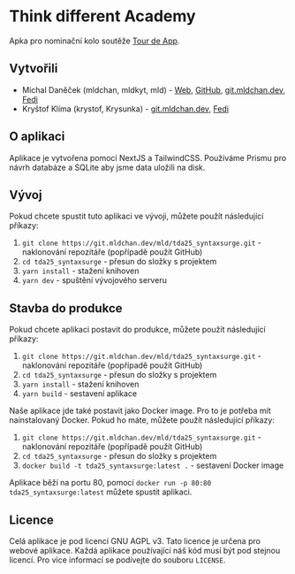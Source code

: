 # Think different Academy

Apka pro nominační kolo soutěže [Tour de App](https://tourde.app/).

## Vytvořili

- Michal
  Daněček (mldchan, mldkyt,
  mld) - [Web](https://mldchan.dev/), [GitHub](https://github.com/mldchan), [git.mldchan.dev](https://git.mldchan.dev/mld), [Fedi](https://social.mldchan.dev/@mld)
- Kryštof Klíma (krystof,
  Krysunka) - [git.mldchan.dev](https://git.mldchan.dev/Krysunka), [Fedi](https://social.mldchan.dev/@Krysunka)

## O aplikaci

Aplikace je vytvořena pomocí NextJS a TailwindCSS. Používáme Prismu pro návrh databáze a SQLite aby jsme data uložili na
disk.

## Vývoj

Pokud chcete spustit tuto aplikaci ve vývoji, můžete použít následující příkazy:

1. `git clone https://git.mldchan.dev/mld/tda25_syntaxsurge.git` - naklonování repozitáře (popřípadě použít GitHub)
2. `cd tda25_syntaxsurge` - přesun do složky s projektem
3. `yarn install` - stažení knihoven
4. `yarn dev` - spuštění vývojového serveru

## Stavba do produkce

Pokud chcete aplikaci postavit do produkce, můžete použít následující příkazy:

1. `git clone https://git.mldchan.dev/mld/tda25_syntaxsurge.git` - naklonování repozitáře (popřípadě použít GitHub)
2. `cd tda25_syntaxsurge` - přesun do složky s projektem
3. `yarn install` - stažení knihoven
4. `yarn build` - sestavení aplikace

Naše aplikace jde také postavit jako Docker image. Pro to je potřeba mít nainstalovaný Docker. Pokud ho máte, můžete
použít následující příkazy:

1. `git clone https://git.mldchan.dev/mld/tda25_syntaxsurge.git` - naklonování repozitáře (popřípadě použít GitHub)
2. `cd tda25_syntaxsurge` - přesun do složky s projektem
3. `docker build -t tda25_syntaxsurge:latest .` - sestavení Docker image

Aplikace běží na portu 80, pomocí `docker run -p 80:80 tda25_syntaxsurge:latest` můžete spustit aplikaci.

## Licence

Celá aplikace je pod licencí GNU AGPL v3. Tato licence je určena pro webové aplikace. Každá aplikace používající náš
kód musí být pod stejnou licencí. Pro více informací se podívejte do souboru `LICENSE`.
